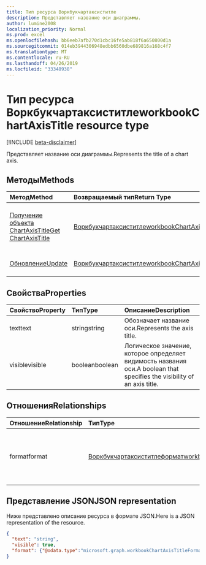 ```yaml
---
title: Тип ресурса Воркбукчартаксиститле
description: Представляет название оси диаграммы.
author: lumine2008
localization_priority: Normal
ms.prod: excel
ms.openlocfilehash: bb6eeb7afb270d1cbc16fe5ab818f6a650800d1a
ms.sourcegitcommit: 014eb3944306948edbb6560dbe689816a168c4f7
ms.translationtype: MT
ms.contentlocale: ru-RU
ms.lasthandoff: 04/26/2019
ms.locfileid: "33348938"
---
```

# <a name="workbookchartaxistitle-resource-type"></a><span data-ttu-id="1a0ca-103">Тип ресурса Воркбукчартаксиститле</span><span class="sxs-lookup"><span data-stu-id="1a0ca-103">workbookChartAxisTitle resource type</span></span>

[!INCLUDE [beta-disclaimer](../../includes/beta-disclaimer.md)]

<span data-ttu-id="1a0ca-104">Представляет название оси диаграммы.</span><span class="sxs-lookup"><span data-stu-id="1a0ca-104">Represents the title of a chart axis.</span></span>


## <a name="methods"></a><span data-ttu-id="1a0ca-105">Методы</span><span class="sxs-lookup"><span data-stu-id="1a0ca-105">Methods</span></span>

| <span data-ttu-id="1a0ca-106">Метод</span><span class="sxs-lookup"><span data-stu-id="1a0ca-106">Method</span></span>           | <span data-ttu-id="1a0ca-107">Возвращаемый тип</span><span class="sxs-lookup"><span data-stu-id="1a0ca-107">Return Type</span></span>    |<span data-ttu-id="1a0ca-108">Описание</span><span class="sxs-lookup"><span data-stu-id="1a0ca-108">Description</span></span>|
|:---------------|:--------|:----------|
|[<span data-ttu-id="1a0ca-109">Получение объекта ChartAxisTitle</span><span class="sxs-lookup"><span data-stu-id="1a0ca-109">Get ChartAxisTitle</span></span>](../api/chartaxistitle-get.md) | [<span data-ttu-id="1a0ca-110">Воркбукчартаксиститле</span><span class="sxs-lookup"><span data-stu-id="1a0ca-110">workbookChartAxisTitle</span></span>](workbookchartaxistitle.md) |<span data-ttu-id="1a0ca-111">Чтение свойств и связей объекта chartAxisTitle.</span><span class="sxs-lookup"><span data-stu-id="1a0ca-111">Read properties and relationships of chartAxisTitle object.</span></span>|
|[<span data-ttu-id="1a0ca-112">Обновление</span><span class="sxs-lookup"><span data-stu-id="1a0ca-112">Update</span></span>](../api/chartaxistitle-update.md) | [<span data-ttu-id="1a0ca-113">Воркбукчартаксиститле</span><span class="sxs-lookup"><span data-stu-id="1a0ca-113">workbookChartAxisTitle</span></span>](workbookchartaxistitle.md)    |<span data-ttu-id="1a0ca-114">Обновление объекта ChartAxisTitle.</span><span class="sxs-lookup"><span data-stu-id="1a0ca-114">Update ChartAxisTitle object.</span></span> |

## <a name="properties"></a><span data-ttu-id="1a0ca-115">Свойства</span><span class="sxs-lookup"><span data-stu-id="1a0ca-115">Properties</span></span>
| <span data-ttu-id="1a0ca-116">Свойство</span><span class="sxs-lookup"><span data-stu-id="1a0ca-116">Property</span></span>     | <span data-ttu-id="1a0ca-117">Тип</span><span class="sxs-lookup"><span data-stu-id="1a0ca-117">Type</span></span>   |<span data-ttu-id="1a0ca-118">Описание</span><span class="sxs-lookup"><span data-stu-id="1a0ca-118">Description</span></span>|
|:---------------|:--------|:----------|
|<span data-ttu-id="1a0ca-119">text</span><span class="sxs-lookup"><span data-stu-id="1a0ca-119">text</span></span>|<span data-ttu-id="1a0ca-120">string</span><span class="sxs-lookup"><span data-stu-id="1a0ca-120">string</span></span>|<span data-ttu-id="1a0ca-121">Обозначает название оси.</span><span class="sxs-lookup"><span data-stu-id="1a0ca-121">Represents the axis title.</span></span>|
|<span data-ttu-id="1a0ca-122">visible</span><span class="sxs-lookup"><span data-stu-id="1a0ca-122">visible</span></span>|<span data-ttu-id="1a0ca-123">boolean</span><span class="sxs-lookup"><span data-stu-id="1a0ca-123">boolean</span></span>|<span data-ttu-id="1a0ca-124">Логическое значение, которое определяет видимость названия оси.</span><span class="sxs-lookup"><span data-stu-id="1a0ca-124">A boolean that specifies the visibility of an axis title.</span></span>|

## <a name="relationships"></a><span data-ttu-id="1a0ca-125">Отношения</span><span class="sxs-lookup"><span data-stu-id="1a0ca-125">Relationships</span></span>
| <span data-ttu-id="1a0ca-126">Отношение</span><span class="sxs-lookup"><span data-stu-id="1a0ca-126">Relationship</span></span> | <span data-ttu-id="1a0ca-127">Тип</span><span class="sxs-lookup"><span data-stu-id="1a0ca-127">Type</span></span>   |<span data-ttu-id="1a0ca-128">Описание</span><span class="sxs-lookup"><span data-stu-id="1a0ca-128">Description</span></span>|
|:---------------|:--------|:----------|
|<span data-ttu-id="1a0ca-129">format</span><span class="sxs-lookup"><span data-stu-id="1a0ca-129">format</span></span>|[<span data-ttu-id="1a0ca-130">Воркбукчартаксиститлеформат</span><span class="sxs-lookup"><span data-stu-id="1a0ca-130">workbookChartAxisTitleFormat</span></span>](workbookchartaxistitleformat.md)|<span data-ttu-id="1a0ca-131">Представляет форматирование для названия оси диаграммы.</span><span class="sxs-lookup"><span data-stu-id="1a0ca-131">Represents the formatting of chart axis title.</span></span> <span data-ttu-id="1a0ca-132">Только для чтения.</span><span class="sxs-lookup"><span data-stu-id="1a0ca-132">Read-only.</span></span>|

## <a name="json-representation"></a><span data-ttu-id="1a0ca-133">Представление JSON</span><span class="sxs-lookup"><span data-stu-id="1a0ca-133">JSON representation</span></span>

<span data-ttu-id="1a0ca-134">Ниже представлено описание ресурса в формате JSON.</span><span class="sxs-lookup"><span data-stu-id="1a0ca-134">Here is a JSON representation of the resource.</span></span>

<!--{
  "blockType": "resource",
  "baseType": "microsoft.graph.entity",
  "optionalProperties": [
    "format"
    ],
  "@odata.type": "microsoft.graph.workbookChartAxisTitle"
}-->

```json
{
  "text": "string",
  "visible": true,
  "format": {"@odata.type":"microsoft.graph.workbookChartAxisTitleFormat"}
}

```

<!-- uuid: 8fcb5dbc-d5aa-4681-8e31-b001d5168d79
2015-10-25 14:57:30 UTC -->
<!--
{
  "type": "#page.annotation",
  "description": "ChartAxisTitle resource",
  "keywords": "",
  "section": "documentation",
  "tocPath": "",
  "suppressions": []
}
-->

